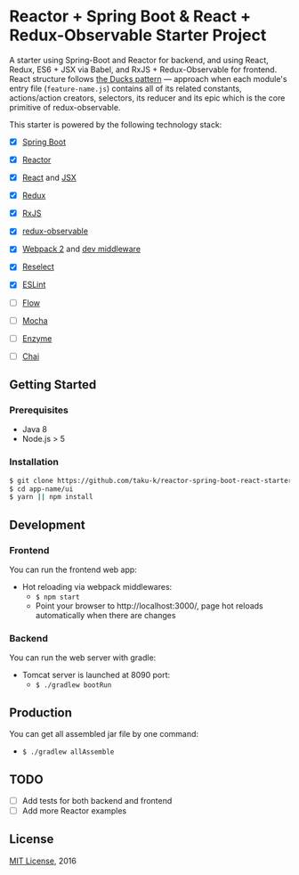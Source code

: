 # Reactor + Spring Boot & React + Redux-Observable Starter Project

A starter using Spring-Boot and Reactor for backend, and using React, Redux, ES6 + JSX via Babel, and RxJS + Redux-Observable for frontend.
React structure follows [the Ducks pattern](https://github.com/erikras/ducks-modular-redux) — approach when each module's entry file (`feature-name.js`) contains all of its related constants, actions/action creators, selectors, its reducer and its epic which is the core primitive of redux-observable.

This starter is powered by the following technology stack:

- [x] [Spring Boot](https://projects.spring.io/spring-boot/)
- [x] [Reactor](https://projectreactor.io/)
- [x] [React](https://facebook.github.io/react/) and [JSX](https://facebook.github.io/jsx/)
- [x] [Redux](http://redux.js.org/)
- [x] [RxJS](http://reactivex.io/rxjs/)
- [x] [redux-observable](https://github.com/redux-observable/redux-observable)
- [x] [Webpack 2](https://gist.github.com/sokra/27b24881210b56bbaff7) and [dev middleware](https://github.com/webpack/webpack-dev-middleware)
- [x] [Reselect](https://github.com/reactjs/reselect)
- [x] [ESLint](http://eslint.org/docs/user-guide/configuring)
- [ ] [Flow](https://flowtype.org/docs/getting-started.html)
- [ ] [Mocha](https://mochajs.org/)
- [ ] [Enzyme](http://airbnb.io/enzyme/)
- [ ] [Chai](http://chaijs.com/)


## Getting Started

### Prerequisites

- Java 8
- Node.js > 5

### Installation

```sh
$ git clone https://github.com/taku-k/reactor-spring-boot-react-starter app-name
$ cd app-name/ui
$ yarn || npm install
```

## Development

### Frontend

You can run the frontend web app:

* Hot reloading via webpack middlewares:
  * `$ npm start`
  * Point your browser to http://localhost:3000/, page hot reloads automatically when there are changes

### Backend

You can run the web server with gradle:

* Tomcat server is launched at 8090 port:
  * `$ ./gradlew bootRun`

## Production

You can get all assembled jar file by one command:

* `$ ./gradlew allAssemble`

## TODO

- [ ] Add tests for both backend and frontend
- [ ] Add more Reactor examples

## License

[MIT License](https://taku-k.mit-license.org/), 2016
